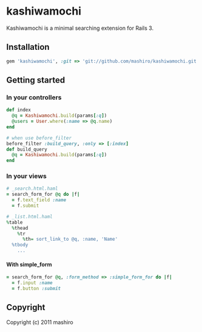 # kashiwamochi

Kashiwamochi is a minimal searching extension for Rails 3.

## Installation

```ruby
gem 'kashiwamochi', :git => 'git://github.com/mashiro/kashiwamochi.git'
```

## Getting started

### In your controllers

```ruby
def index
  @q = Kashiwamochi.build(params[:q])
  @users = User.where(:name => @q.name)
end

# when use before_filter
before_filter :build_query, :only => [:index]
def build_query
  @q = Kashiwamochi.build(params[:q])
end
```

### In your views

```ruby
# _search.html.haml
= search_form_for @q do |f|
  = f.text_field :name
  = f.submit

# _list.html.haml
%table
  %thead
    %tr
      %th= sort_link_to @q, :name, 'Name'
  %tbody
    ...
```

#### With simple_form
```ruby
= search_form_for @q, :form_method => :simple_form_for do |f|
  = f.input :name
  = f.button :submit
```

## Copyright

Copyright (c) 2011 mashiro

